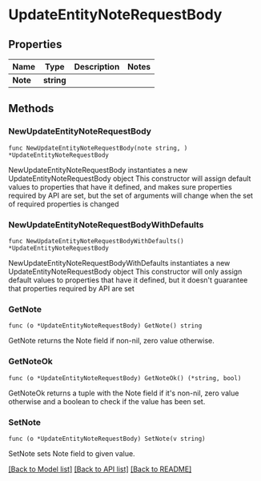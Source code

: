 # UpdateEntityNoteRequestBody

## Properties

Name | Type | Description | Notes
------------ | ------------- | ------------- | -------------
**Note** | **string** |  | 

## Methods

### NewUpdateEntityNoteRequestBody

`func NewUpdateEntityNoteRequestBody(note string, ) *UpdateEntityNoteRequestBody`

NewUpdateEntityNoteRequestBody instantiates a new UpdateEntityNoteRequestBody object
This constructor will assign default values to properties that have it defined,
and makes sure properties required by API are set, but the set of arguments
will change when the set of required properties is changed

### NewUpdateEntityNoteRequestBodyWithDefaults

`func NewUpdateEntityNoteRequestBodyWithDefaults() *UpdateEntityNoteRequestBody`

NewUpdateEntityNoteRequestBodyWithDefaults instantiates a new UpdateEntityNoteRequestBody object
This constructor will only assign default values to properties that have it defined,
but it doesn't guarantee that properties required by API are set

### GetNote

`func (o *UpdateEntityNoteRequestBody) GetNote() string`

GetNote returns the Note field if non-nil, zero value otherwise.

### GetNoteOk

`func (o *UpdateEntityNoteRequestBody) GetNoteOk() (*string, bool)`

GetNoteOk returns a tuple with the Note field if it's non-nil, zero value otherwise
and a boolean to check if the value has been set.

### SetNote

`func (o *UpdateEntityNoteRequestBody) SetNote(v string)`

SetNote sets Note field to given value.



[[Back to Model list]](../README.md#documentation-for-models) [[Back to API list]](../README.md#documentation-for-api-endpoints) [[Back to README]](../README.md)


